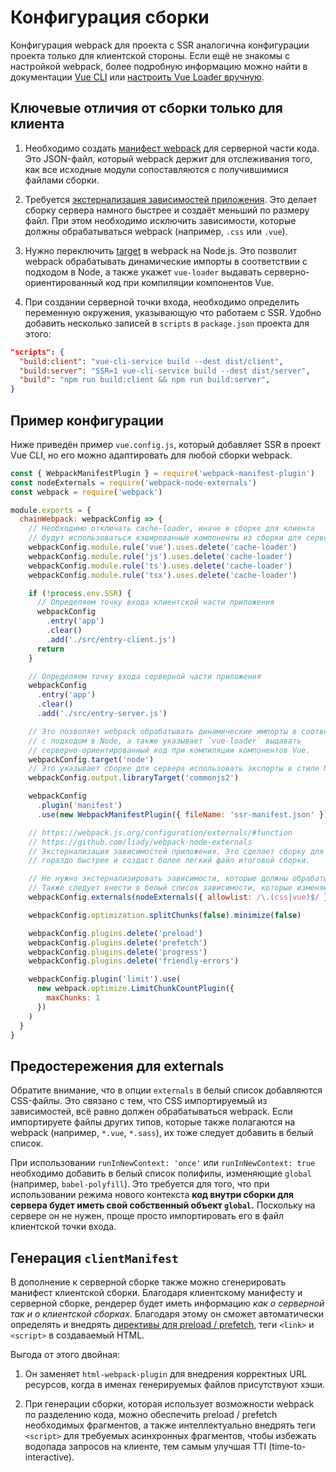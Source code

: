 # Конфигурация сборки

Конфигурация webpack для проекта с SSR аналогична конфигурации проекта только для клиентской стороны. Если ещё не знакомы с настройкой webpack, более подробную информацию можно найти в документации [Vue CLI](https://cli.vuejs.org/ru/guide/webpack.html) или [настроить Vue Loader вручную](https://vue-loader.vuejs.org/ru/guide/#%D0%BD%D0%B0%D1%81%D1%82%D1%80%D0%BE%D0%B9%D0%BA%D0%B0-%D0%B2%D1%80%D1%83%D1%87%D0%BD%D1%83%D1%8E).

## Ключевые отличия от сборки только для клиента

1. Необходимо создать [манифест webpack](https://webpack.js.org/concepts/manifest/) для серверной части кода. Это JSON-файл, который webpack держит для отслеживания того, как все исходные модули сопоставляются с получившимися файлами сборки.

2. Требуется [экстернализация зависимостей приложения](https://webpack.js.org/configuration/externals/). Это делает сборку сервера намного быстрее и создаёт меньший по размеру файл. При этом необходимо исключить зависимости, которые должны обрабатываться webpack (например, `.css` или `.vue`).

3. Нужно переключить [target](https://webpack.js.org/concepts/targets/) в webpack на Node.js. Это позволит webpack обрабатывать динамические импорты в соответствии с подходом в Node, а также укажет `vue-loader` выдавать серверно-ориентированный код при компиляции компонентов Vue.

4. При создании серверной точки входа, необходимо определить переменную окружения, указывающую что работаем с SSR. Удобно добавить несколько записей в `scripts` в `package.json` проекта для этого:

```json
"scripts": {
  "build:client": "vue-cli-service build --dest dist/client",
  "build:server": "SSR=1 vue-cli-service build --dest dist/server",
  "build": "npm run build:client && npm run build:server",
}
```

## Пример конфигурации

Ниже приведён пример `vue.config.js`, который добавляет SSR в проект Vue CLI, но его можно адаптировать для любой сборки webpack.

```js
const { WebpackManifestPlugin } = require('webpack-manifest-plugin')
const nodeExternals = require('webpack-node-externals')
const webpack = require('webpack')

module.exports = {
  chainWebpack: webpackConfig => {
    // Необходимо отключать cache-loader, иначе в сборке для клиента
    // будут использоваться кэшированные компоненты из сборки для сервера
    webpackConfig.module.rule('vue').uses.delete('cache-loader')
    webpackConfig.module.rule('js').uses.delete('cache-loader')
    webpackConfig.module.rule('ts').uses.delete('cache-loader')
    webpackConfig.module.rule('tsx').uses.delete('cache-loader')

    if (!process.env.SSR) {
      // Определяем точку входа клиентской части приложения
      webpackConfig
        .entry('app')
        .clear()
        .add('./src/entry-client.js')
      return
    }

    // Определяем точку входа серверной части приложения
    webpackConfig
      .entry('app')
      .clear()
      .add('./src/entry-server.js')

    // Это позволяет webpack обрабатывать динамические импорты в соответствии
    // с подходом в Node, а также указывает `vue-loader` выдавать
    // серверно-ориентированный код при компиляции компонентов Vue.
    webpackConfig.target('node')
    // Это указывает сборке для сервера использовать экспорты в стиле Node
    webpackConfig.output.libraryTarget('commonjs2')

    webpackConfig
      .plugin('manifest')
      .use(new WebpackManifestPlugin({ fileName: 'ssr-manifest.json' }))

    // https://webpack.js.org/configuration/externals/#function
    // https://github.com/liady/webpack-node-externals
    // Экстернализация зависимостей приложения. Это сделает сборку для сервера
    // гораздо быстрее и создаст более легкий файл итоговой сборки.

    // Не нужно экстернализировать зависимости, которые должны обрабатываться webpack.
    // Также следует внести в белый список зависимости, которые изменяют `global` (например, полифилы)
    webpackConfig.externals(nodeExternals({ allowlist: /\.(css|vue)$/ }))

    webpackConfig.optimization.splitChunks(false).minimize(false)

    webpackConfig.plugins.delete('preload')
    webpackConfig.plugins.delete('prefetch')
    webpackConfig.plugins.delete('progress')
    webpackConfig.plugins.delete('friendly-errors')

    webpackConfig.plugin('limit').use(
      new webpack.optimize.LimitChunkCountPlugin({
        maxChunks: 1
      })
    )
  }
}
```

## Предостережения для externals

Обратите внимание, что в опции `externals` в белый список добавляются CSS-файлы. Это связано с тем, что CSS импортируемый из зависимостей, всё равно должен обрабатываться webpack. Если импортируете файлы других типов, которые также полагаются на webpack (например, `*.vue`, `*.sass`), их тоже следует добавить в белый список.

При использовании `runInNewContext: 'once'` или `runInNewContext: true` необходимо добавить в белый список полифилы, изменяющие `global` (например, `babel-polyfill`). Это требуется для того, что при использовании режима нового контекста **код внутри сборки для сервера будет иметь свой собственный объект `global`.** Поскольку на сервере он не нужен, проще просто импортировать его в файл клиентской точки входа.

## Генерация `clientManifest`

В дополнение к серверной сборке также можно сгенерировать манифест клиентской сборки. Благодаря клиентскому манифесту и серверной сборке, рендерер будет иметь информацию _как о серверной так и о клиентской сборках_. Благодаря этому он сможет автоматически определять и внедрять [директивы для preload / prefetch](https://css-tricks.com/prefetching-preloading-prebrowsing/), теги `<link>` и `<script>` в создаваемый HTML.

Выгода от этого двойная:

1. Он заменяет `html-webpack-plugin` для внедрения корректных URL ресурсов, когда в именах генерируемых файлов присутствуют хэши.

2. При генерации сборки, которая использует возможности webpack по разделению кода, можно обеспечить preload / prefetch необходимых фрагментов, а также интеллектуально внедрять теги `<script>` для требуемых асинхронных фрагментов, чтобы избежать водопада запросов на клиенте, тем самым улучшая TTI (time-to-interactive).
